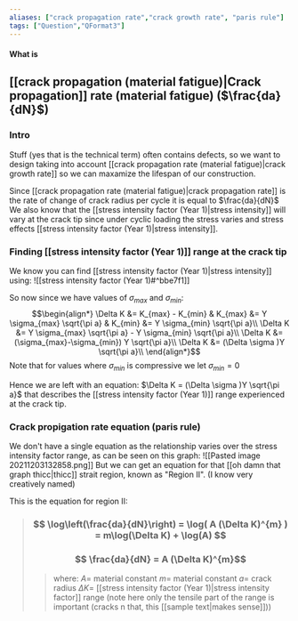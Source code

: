 ```yaml
---
aliases: ["crack propagation rate","crack growth rate", "paris rule"]
tags: ["Question","QFormat3"]
---
```


#### What is
## [[crack propagation (material fatigue)|Crack propagation]] rate (material fatigue) ($\frac{da}{dN}$)
### Intro
Stuff (yes that is the technical term) often contains defects, so we want to design taking into account [[crack propagation rate (material fatigue)|crack growth rate]] so we can maxamize the lifespan of our construction.

Since [[crack propagation rate (material fatigue)|crack propagation rate]] is the rate of change of crack radius per cycle it is equal to $\frac{da}{dN}$
We also know that the [[stress intensity factor (Year 1)|stress intensity]] will vary at the crack tip since under cyclic loading the stress varies and stress effects [[stress intensity factor (Year 1)|stress intensity]].

### Finding [[stress intensity factor (Year 1)]] range at the crack tip

We know you can find [[stress intensity factor (Year 1)|stress intensity]] using:
![[stress intensity factor (Year 1)#^bbe7f1]]

So now since we have values of $\sigma_{max}$ and $\sigma_{min}$:
$$\begin{align*}
\Delta K &= K_{max} - K_{min} & K_{max} &= Y \sigma_{max} \sqrt{\pi a} & K_{min} &= Y \sigma_{min} \sqrt{\pi a}\\
\Delta K &= Y \sigma_{max} \sqrt{\pi a} - Y \sigma_{min} \sqrt{\pi a}\\
\Delta K &=  (\sigma_{max}-\sigma_{min}) Y  \sqrt{\pi a}\\
\Delta K &=  (\Delta \sigma )Y  \sqrt{\pi a}\\
\end{align*}$$
Note that for values where $\sigma_{min}$ is compressive we let $\sigma_{min}=0$

Hence we are left with an equation: $\Delta K =  (\Delta \sigma )Y  \sqrt{\pi a}$ that describes the [[stress intensity factor (Year 1)]] range experienced at the crack tip.

### Crack propigation rate equation (paris rule)
We don't have a single equation as the relationship varies over the stress intensity factor range, as can be seen on this graph:
![[Pasted image 20211203132858.png]]
But we can get an equation for that [[oh damn that graph thicc|thicc]] strait region, known as "Region II". (I know very creatively named)

This is the equation for region II:
> ### $$ \log\left(\frac{da}{dN}\right) = \log( A (\Delta K)^{m} ) = m\log(\Delta K) + \log(A) $$ 
> ### $$ \frac{da}{dN} = A (\Delta K)^{m}$$ 
>> where:
>> $A=$ material constant 
>> $m=$ material constant
>> $a=$ crack radius
>> $\Delta K=$ [[stress intensity factor (Year 1)|stress intensity factor]] range (note here only the tensile part of the range is important (cracks n that, this [[sample text|makes sense]]))

